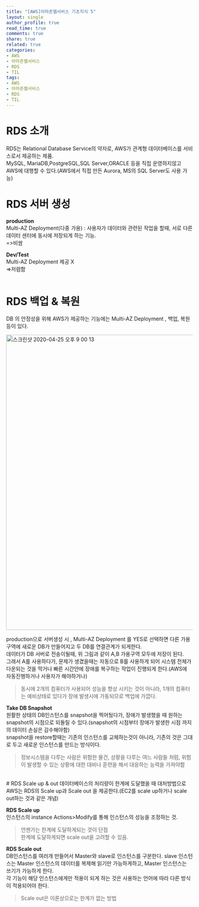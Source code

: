 ```yaml
---
title: "[AWS]아마존웹서비스 기초지식 5"
layout: single
author_profile: true
read_time: true
comments: true
share: true
related: true
categories:
- AWS
- 아마존웹서비스
- RDS
- TIL
tags:
- AWS
- 아마존웹서비스
- RDS
- TIL
---
```


# RDS 소개
RDS는 Relational Database Service의 약자로, AWS가 관계형 데이터베이스를 서비스로서 제공하는 제품.   
MySQL, MariaDB,PostgreSQL,SQL Server,ORACLE 등을 직접 운영하지않고 AWS에 대행할 수 있다.(AWS에서 직접 만든 Aurora, MS의 SQL Server도 사용 가능)
<br/>
# RDS 서버 생성
**production**   
Multi-AZ Deployment(다중 가용) : 사용자가 데이터와 관련된 작업을 할때, 서로 다른 데이터 센터에 동시에 저장되게 하는 기능.    
=>비쌈
   
**Dev/Test**   
Multi-AZ Deployment 제공 X   
=>저렴함   
<br/>
# RDS 백업 & 복원
DB 의 안정성을 위해 AWS가 제공하는 기능에는 Multi-AZ Deployment , 백업, 복원 등이 있다.   

<img width="798" alt="스크린샷 2020-04-25 오후 9 00 13" src="https://user-images.githubusercontent.com/42554237/80279393-64f64180-8738-11ea-9e87-462cc1f30074.png">

production으로 서버생성 시 , Multi-AZ Deployment 를 YES로 선택하면 다른 가용구역에 새로운 DB가 만들어지고 두 DB를 연결관계가 되게한다.   
데이터가 DB 서버로 전송이될때, 위 그림과 같이 A,B 가용구역 모두에 저장이 된다.   
그래서 A를 사용하다가, 문제가 생겼을때는 자동으로 B를 사용하게 되어 시스템 전체가 다운되는 것을 막거나 빠른 시간안에 장애를 복구하는 작업이 진행되게 한다.(AWS에 자동진행하거나 사용자가 해야하거나)      
> 동시에 2개의 컴퓨터가 사용되어 성능을 향상 시키는 것이 아니라, 1개의 컴퓨터는 예비상태로 있다가 장애 발생시에 가동되므로 백업에 가깝다.

**Take DB Snapshot**   
원활한 상태의 DB인스턴스를 snapshot을 찍어뒀다가, 장애가 발생했을 때 원하는 snapshot의 시점으로 되돌릴 수 있다.(snapshot의 시점부터 장애가 발생한 시점 까지의 데이터 손실은 감수해야함)   
snapshot을 restore할때는 기존의 인스턴스를 교체하는것이 아니라, 기존의 것은 그대로 두고 새로운 인스턴스를 만드는 방식이다.   
>정보시스템을 다루는 사람은 위험한 물건, 상황을 다루는 여느 사람들 처럼, 위험이 발생할 수 있는 상황에 대한 대비나 훈련을 해서 대응하는 능력을 가져야함
  
<br/>
# RDS Scale up & out
데이터베이스의 처리량이 한계에 도달했을 때 대처방법으로 AWS는 RDS의 Scale up과 Scale out 을 제공한다.(EC2를 scale up하거나 scale out하는 것과 같은 개념)   

**RDS Scale up**   
인스턴스의 instance Actions>Modify를 통해 인스턴스의 성능을 조정하는 것.   
> 언젠가는 한계에 도달하게되는 것이 단점   
> 한계에 도달하게되면 scale out을 고려할 수 있음.   

**RDS Scale out**   
DB인스턴스를 여러개 만들어서 Master와 slave로 인스턴스를 구분한다. slave 인스턴스는 Master 인스턴스의 데이터를 복제해 읽기만 가능하게하고, Master 인스턴스는 쓰기가 가능하게 한다.    
각 기능이 해당 인스턴스에게만 적용이 되게 하는 것은 사용하는 언어에 따라 다른 방식이 적용되어야 한다.   
> Scale out은 이론상으로는 한계가 없는 방법